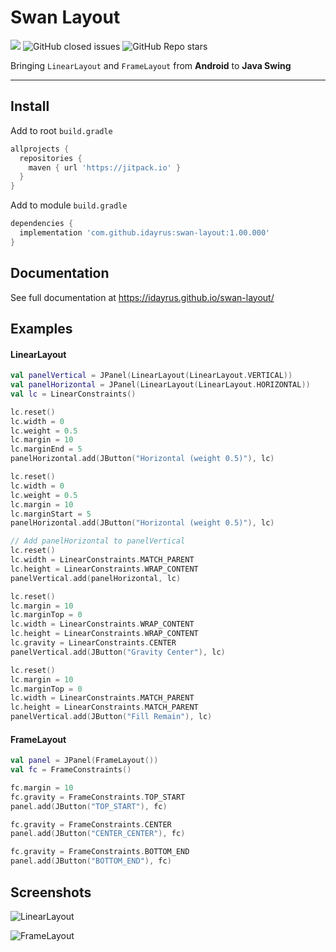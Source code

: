 # Swan Layout

[![](https://jitpack.io/v/idayrus/swan-layout.svg)](https://jitpack.io/#idayrus/swan-layout) ![GitHub closed issues](https://img.shields.io/github/issues-closed-raw/idayrus/swan-layout?label=Closed%20Issues) ![GitHub Repo stars](https://img.shields.io/github/stars/idayrus/swan-layout?style=social)

Bringing `LinearLayout` and `FrameLayout` from **Android** to **Java Swing**

---

## Install

Add to root `build.gradle`

```gradle
allprojects {
  repositories {
    maven { url 'https://jitpack.io' }
  }
}
```

Add to module `build.gradle`

```gradle
dependencies {
  implementation 'com.github.idayrus:swan-layout:1.00.000'
}
```

## Documentation

See full documentation at https://idayrus.github.io/swan-layout/

## Examples

#### LinearLayout

```kotlin
val panelVertical = JPanel(LinearLayout(LinearLayout.VERTICAL))
val panelHorizontal = JPanel(LinearLayout(LinearLayout.HORIZONTAL))
val lc = LinearConstraints()

lc.reset()
lc.width = 0
lc.weight = 0.5
lc.margin = 10
lc.marginEnd = 5
panelHorizontal.add(JButton("Horizontal (weight 0.5)"), lc)

lc.reset()
lc.width = 0
lc.weight = 0.5
lc.margin = 10
lc.marginStart = 5
panelHorizontal.add(JButton("Horizontal (weight 0.5)"), lc)

// Add panelHorizontal to panelVertical
lc.reset()
lc.width = LinearConstraints.MATCH_PARENT
lc.height = LinearConstraints.WRAP_CONTENT
panelVertical.add(panelHorizontal, lc)

lc.reset()
lc.margin = 10
lc.marginTop = 0
lc.width = LinearConstraints.WRAP_CONTENT
lc.height = LinearConstraints.WRAP_CONTENT
lc.gravity = LinearConstraints.CENTER
panelVertical.add(JButton("Gravity Center"), lc)

lc.reset()
lc.margin = 10
lc.marginTop = 0
lc.width = LinearConstraints.MATCH_PARENT
lc.height = LinearConstraints.MATCH_PARENT
panelVertical.add(JButton("Fill Remain"), lc)
```

#### FrameLayout

```kotlin
val panel = JPanel(FrameLayout())
val fc = FrameConstraints()

fc.margin = 10
fc.gravity = FrameConstraints.TOP_START
panel.add(JButton("TOP_START"), fc)

fc.gravity = FrameConstraints.CENTER
panel.add(JButton("CENTER_CENTER"), fc)

fc.gravity = FrameConstraints.BOTTOM_END
panel.add(JButton("BOTTOM_END"), fc)
```

## Screenshots

![LinearLayout](https://raw.githubusercontent.com/idayrus/swan-layout/master/etc/LinearLayout.png)

![FrameLayout](https://raw.githubusercontent.com/idayrus/swan-layout/master/etc/FrameLayout.png)
